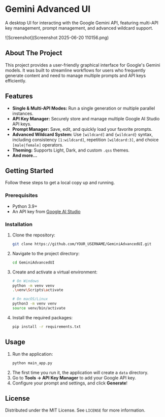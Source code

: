 # Gemini Advanced UI

A desktop UI for interacting with the Google Gemini API, featuring multi-API key management, prompt management, and advanced wildcard support.

![Screenshot](Screenshot 2025-06-20 110156.png)  

## About The Project

This project provides a user-friendly graphical interface for Google's Gemini models. It was built to streamline workflows for users who frequently generate content and need to manage multiple prompts and API keys efficiently.

## Features

-   **Single & Multi-API Modes:** Run a single generation or multiple parallel instances.
-   **API Key Manager:** Securely store and manage multiple Google AI Studio API keys.
-   **Prompt Manager:** Save, edit, and quickly load your favorite prompts.
-   **Advanced Wildcard System:** Use `[wildcard]` and `{wildcard}` syntax, including consistency `[1:wildcard]`, repetition `[wildcard:3]`, and choice `[male|female]` operators.
-   **Theming:** Supports Light, Dark, and custom `.qss` themes.
-   **And more...**

## Getting Started

Follow these steps to get a local copy up and running.

### Prerequisites

-   Python 3.9+
-   An API key from [Google AI Studio](https://aistudio.google.com/app/apikey)

### Installation

1.  Clone the repository:
    ```bash
    git clone https://github.com/YOUR_USERNAME/GeminiAdvancedUI.git
    ```
2.  Navigate to the project directory:
    ```bash
    cd GeminiAdvancedUI
    ```
3.  Create and activate a virtual environment:
    ```bash
    # On Windows
    python -m venv venv
    .\venv\Scripts\activate

    # On macOS/Linux
    python3 -m venv venv
    source venv/bin/activate
    ```
4.  Install the required packages:
    ```bash
    pip install -r requirements.txt
    ```

## Usage

1.  Run the application:
    ```bash
    python main_app.py
    ```
2.  The first time you run it, the application will create a `data` directory.
3.  Go to **Tools -> API Key Manager** to add your Google API key.
4.  Configure your prompt and settings, and click **Generate**!

## License

Distributed under the MIT License. See `LICENSE` for more information.
